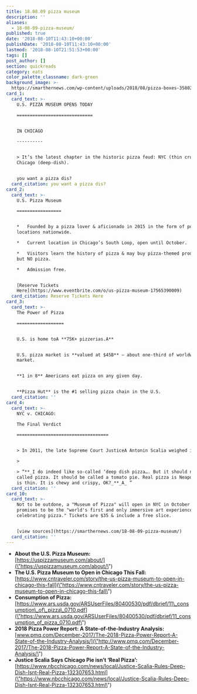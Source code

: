 ```yaml
---
title: 18.08.09 pizza museum
description: ''
aliases:
  - 18-08-09-pizza-museum/
published: true
date: '2018-08-10T11:43:10+00:00'
publishDate: '2018-08-10T11:43:10+00:00'
lastmod: '2018-08-10T21:51:53+00:00'
tags: []
post_author: []
section: quickreads
category: eats
color_palette_classname: dark-green
background_image: >-
  https://smarthernews.com/wp-content/uploads/2018/08/pizza-boxes-358029_1280.jpg
card_1:
  card_text: >-
    U.S. PIZZA MUSEUM OPENS TODAY

    =============================


    IN CHICAGO

    ----------


    > It’s the latest chapter in the historic pizza feud: NYC (thin crust) vs.
    Chicago (deep-dish).


    you want a pizza dis?
  card_citation: you want a pizza dis?
card_2:
  card_text: >-
    U.S. Pizza Museum

    =================


    *   Founded by a pizza lover & aficionado in 2015 in the form of pop-up
    locations nationwide.

    *   Current location in Chicago’s South Loop, open until October.

    *   Visitors learn the history of pizza & may buy pizza-themed products –
    but NO pizza.

    *   Admission free.


    [Reserve Tickets
    Here](https://www.eventbrite.com/o/us-pizza-museum-17565390009)
  card_citation: Reserve Tickets Here
card_3:
  card_text: >-
    The Power of Pizza

    ==================


    U.S. is home toA **75K+ pizzerias.A**


    U.S. pizza market is **valued at $45B** – about one-third of worldwide
    market.


    **1 in 8** Americans eat pizza on any given day.


    **Pizza Hut** is the #1 selling pizza chain in the U.S.
  card_citation: ''
card_4:
  card_text: >-
    NYC v. CHICAGO:  

    The Final Verdict

    ===================================


    > In 2011, the late Supreme Court JusticeA Antonin Scalia weighed in:

    > 

    > “**_I do indeed like so-called ‘deep dish pizza…. But it should not be
    called pizza. It should be called a tomato pie. Real pizza is Neapolitan. It
    is thin. It is chewy and crispy, OK?_**_A_ ”
  card_citation: ''
card_10:
  card_text: >-
    Not to be outdone, a "Museum of Pizza" will open in NYC in October. It
    promises to be the "world's first and only immersive art experience
    celebrating pizza." Tickets are $35 & include a free slice.


    [view sources](https://smarthernews.com/18-08-09-pizza-museum/)
  card_citation: ''
---
```

*   **About the U.S. Pizza Museum:**  
    [https://uspizzamuseum.com/about/](\"https://uspizzamuseum.com/about/\")
*   **The U.S. Pizza Museum to Open in Chicago This Fall:**  
    [https://www.cntraveler.com/story/the-us-pizza-museum-to-open-in-chicago-this-fall](\"https://www.cntraveler.com/story/the-us-pizza-museum-to-open-in-chicago-this-fall\")
*   **Consumption of Pizza:** [https://www.ars.usda.gov/ARSUserFiles/80400530/pdf/dbrief/11\_consumption\_of\_pizza\_0710.pdf](\"https://www.ars.usda.gov/ARSUserFiles/80400530/pdf/dbrief/11_consumption_of_pizza_0710.pdf\")
*   **2018 Pizza Power Report: A State-of-the-Industry Analysis:**  
    [www.pmq.com/December-2017/The-2018-Pizza-Power-Report-A-State-of-the-Industry-Analysis/](\"http://www.pmq.com/December-2017/The-2018-Pizza-Power-Report-A-State-of-the-Industry-Analysis/\")
*   **Justice Scalia Says Chicago Pie isn’t ‘Real Pizza’:**  
    [https://www.nbcchicago.com/news/local/Justice-Scalia-Rules-Deep-Dish-Isnt-Real-Pizza-132307653.html](\"https://www.nbcchicago.com/news/local/Justice-Scalia-Rules-Deep-Dish-Isnt-Real-Pizza-132307653.html\")